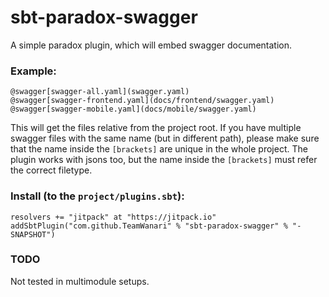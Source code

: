# sbt-paradox-swagger

A simple paradox plugin, which will embed swagger documentation.

### Example:
````
@swagger[swagger-all.yaml](swagger.yaml)
@swagger[swagger-frontend.yaml](docs/frontend/swagger.yaml)
@swagger[swagger-mobile.yaml](docs/mobile/swagger.yaml)
````
This will get the files relative from the project root.
If you have multiple swagger files with the same name (but in different path), 
please make sure that the name inside the `[brackets]` are unique in the whole project.
The plugin works with jsons too, but the name inside the `[brackets]` must refer the correct filetype.

### Install (to the `project/plugins.sbt`):
```
resolvers += "jitpack" at "https://jitpack.io"
addSbtPlugin("com.github.TeamWanari" % "sbt-paradox-swagger" % "-SNAPSHOT")
```

### TODO
Not tested in multimodule setups.
